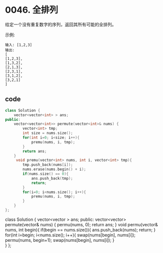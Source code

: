 # 0046. 全排列

给定一个没有重复数字的序列，返回其所有可能的全排列。

示例:

    输入: [1,2,3]
    输出:
    [
    [1,2,3],
    [1,3,2],
    [2,1,3],
    [2,3,1],
    [3,1,2],
    [3,2,1]
    ]

## code

```c++
class Solution {
    vector<vector<int> > ans;
public:
    vector<vector<int>> permute(vector<int>& nums) {
        vector<int> tmp;
        int size = nums.size();
        for(int i=0; i<size; i++){
            premu(nums, i, tmp);
        }
        return ans;
    }
     void premu(vector<int> nums, int i, vector<int> tmp){
        tmp.push_back(nums[i]);
        nums.erase(nums.begin() + i);
        if(nums.size() == 0){
            ans.push_back(tmp);
            return;
        }
        for(i=0; i<nums.size(); i++){
            premu(nums, i, tmp);
        }
    }
};

```
class Solution {
    vector<vector<int> > ans;
public:
    vector<vector<int>> permute(vector<int>& nums) {
        permu(nums, 0);
        return ans;
    }
    void permu(vector<int >& nums, int begin){
        if(begin == nums.size()){
            ans.push_back(nums);
            return;
        }
        for(int i=begin; i<nums.size(); i++){
            swap(nums[begin], nums[i]);
            permu(nums, begin+1);
            swap(nums[begin], nums[i]);
        }      
    }
};
